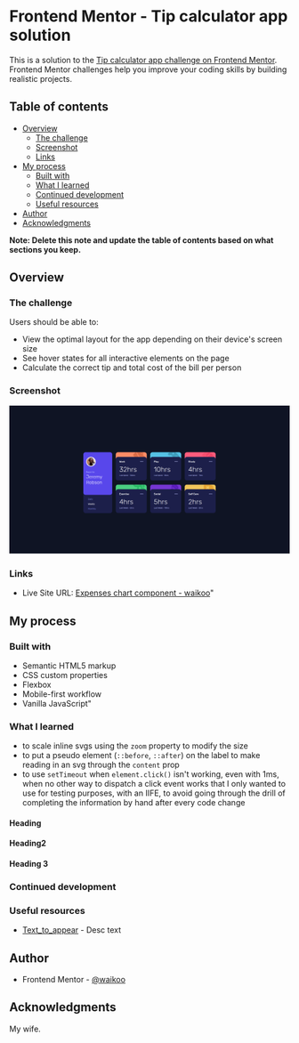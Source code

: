 # Frontend Mentor - Tip calculator app solution

This is a solution to the [Tip calculator app challenge on Frontend Mentor](https://www.frontendmentor.io/challenges/tip-calculator-app-ugJNGbJUX). Frontend Mentor challenges help you improve your coding skills by building realistic projects.

## Table of contents

- [Overview](#overview)
  - [The challenge](#the-challenge)
  - [Screenshot](#screenshot)
  - [Links](#links)
- [My process](#my-process)
  - [Built with](#built-with)
  - [What I learned](#what-i-learned)
  - [Continued development](#continued-development)
  - [Useful resources](#useful-resources)
- [Author](#author)
- [Acknowledgments](#acknowledgments)

**Note: Delete this note and update the table of contents based on what sections you keep.**

## Overview

### The challenge

Users should be able to:

- View the optimal layout for the app depending on their device's screen size
- See hover states for all interactive elements on the page
- Calculate the correct tip and total cost of the bill per person

### Screenshot

![](./images/screenshot.png)

### Links

- Live Site URL: [Expenses chart component - waikoo](https://expenses-chart-component-olive.vercel.app/)"

## My process

### Built with

- Semantic HTML5 markup
- CSS custom properties
- Flexbox
- Mobile-first workflow
- Vanilla JavaScript"

### What I learned

- to scale inline svgs using the `zoom` property to modify the size
- to put a pseudo element (`::before`, `::after`) on the label to make reading in an svg through the `content` prop
- to use `setTimeout` when `element.click()` isn't working, even with 1ms, when no other way to dispatch a click event works that I only wanted to use for testing purposes, with an IIFE, to avoid going through the drill of completing the information by hand after every code change

#### Heading

#### Heading2

#### Heading 3

### Continued development

### Useful resources

- [Text_to_appear](link) - Desc text

## Author

- Frontend Mentor - [@waikoo](https://www.frontendmentor.io/profile/waikoo)

## Acknowledgments

My wife.
